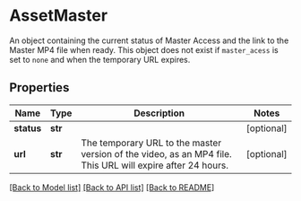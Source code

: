 # AssetMaster

An object containing the current status of Master Access and the link to the Master MP4 file when ready. This object does not exist if `master_acess` is set to `none` and when the temporary URL expires.
## Properties
Name | Type | Description | Notes
------------ | ------------- | ------------- | -------------
**status** | **str** |  | [optional]
**url** | **str** | The temporary URL to the master version of the video, as an MP4 file. This URL will expire after 24 hours. | [optional]

[[Back to Model list]](../README.md#documentation-for-models) [[Back to API list]](../README.md#documentation-for-api-endpoints) [[Back to README]](../README.md)


